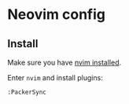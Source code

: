 # Neovim config

## Install

Make sure you have [nvim installed](https://github.com/neovim/neovim/wiki/Installing-Neovim).

Enter `nvim` and install plugins:

```
:PackerSync
```
